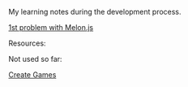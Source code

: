 My learning notes during the development process.

[1st problem with Melon.js](https://groups.google.com/forum/#!msg/melonjs/i4Cbr5R4L0U/tfqt8NrTkQUJ)




Resources:

Not used so far:

[Create Games](http://creategames.tumblr.com/)

